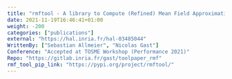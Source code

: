 ```yaml
---
title: "rmftool - A library to Compute (Refined) Mean Field Approximation(s)"
date: 2021-11-19T16:46:41+01:00
weight: -200
categories: ["publications"]
external: "https://hal.inria.fr/hal-03485044"
WrittenBy: ["Sebastian Allmeier", "Nicolas Gast"]
Conference: "Accepted at TOSME Workshop (Performance 2021)"
Repo: "https://gitlab.inria.fr/gast/toolpaper_rmf"
rmf_tool_pip_link: "https://pypi.org/project/rmftool/"
---
```


